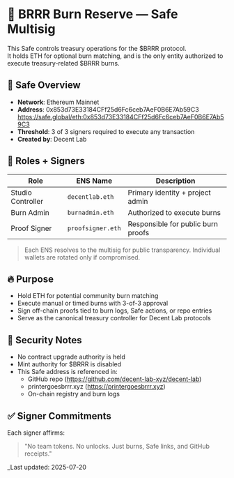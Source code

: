 # 🔐 BRRR Burn Reserve — Safe Multisig

This Safe controls treasury operations for the $BRRR protocol.  
It holds ETH for optional burn matching, and is the only entity authorized to execute treasury-related $BRRR burns.

## 🔎 Safe Overview

- **Network**: Ethereum Mainnet  
- **Address**: 0x853d73E33184CFf25d6Fc6ceb7AeF0B6E7Ab59C3 https://safe.global/eth:0x853d73E33184CFf25d6Fc6ceb7AeF0B6E7Ab59C3  
- **Threshold**: 3 of 3 signers required to execute any transaction  
- **Created by**: Decent Lab

## 🧱 Roles + Signers

| Role             | ENS Name           | Description                         |
|------------------|--------------------|-------------------------------------|
| Studio Controller| `decentlab.eth`    | Primary identity + project admin    |
| Burn Admin       | `burnadmin.eth`    | Authorized to execute burns         |
| Proof Signer     | `proofsigner.eth`  | Responsible for public burn proofs  |

> Each ENS resolves to the multisig for public transparency. Individual wallets are rotated only if compromised.

## 🔥 Purpose

- Hold ETH for potential community burn matching  
- Execute manual or timed burns with 3-of-3 approval  
- Sign off-chain proofs tied to burn logs, Safe actions, or repo entries  
- Serve as the canonical treasury controller for Decent Lab protocols

## 🔏 Security Notes

- No contract upgrade authority is held  
- Mint authority for $BRRR is disabled   
- This Safe address is referenced in:
  - GitHub repo (https://github.com/decent-lab-xyz/decent-lab)
  - printergoesbrrr.xyz (https://printergoesbrrr.xyz)
  - On-chain registry and burn logs

## ✅ Signer Commitments

Each signer affirms:

> "No team tokens. No unlocks. Just burns, Safe links, and GitHub receipts."



_Last updated: 2025-07-20

